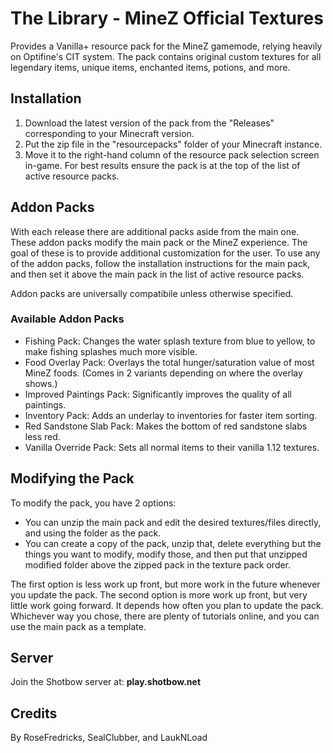 # The Library - MineZ Official Textures
Provides a Vanilla+ resource pack for the MineZ gamemode, relying heavily on Optifine's CIT system. The pack contains original custom textures for all legendary items, unique items, enchanted items, potions, and more. 

## Installation
1. Download the latest version of the pack from the "Releases" corresponding to your Minecraft version. 
2. Put the zip file in the "resourcepacks" folder of your Minecraft instance.
3. Move it to the right-hand column of the resource pack selection screen in-game. For best results ensure the pack is at the top of the list of active resource packs.

## Addon Packs
With each release there are additional packs aside from the main one. These addon packs modify the main pack or the MineZ experience. The goal of these is to provide additional customization for the user. To use any of the addon packs, follow the installation instructions for the main pack, and then set it above the main pack in the list of active resource packs.

Addon packs are universally compatibile unless otherwise specified.

### Available Addon Packs
- Fishing Pack: Changes the water splash texture from blue to yellow, to make fishing splashes much more visible.
- Food Overlay Pack: Overlays the total hunger/saturation value of most MineZ foods. (Comes in 2 variants depending on where the overlay shows.)
- Improved Paintings Pack: Significantly improves the quality of all paintings.
- Inventory Pack: Adds an underlay to inventories for faster item sorting.
- Red Sandstone Slab Pack: Makes the bottom of red sandstone slabs less red.
- Vanilla Override Pack: Sets all normal items to their vanilla 1.12 textures.

## Modifying the Pack
To modify the pack, you have 2 options:

- You can unzip the main pack and edit the desired textures/files directly, and using the folder as the pack.
- You can create a copy of the pack, unzip that, delete everything but the things you want to modify, modify those, and then put that unzipped modified folder above the zipped pack in the texture pack order.

The first option is less work up front, but more work in the future whenever you update the pack. The second option is more work up front, but very little work going forward. It depends how often you plan to update the pack. Whichever way you chose, there are plenty of tutorials online, and you can use the main pack as a template.

## Server
Join the Shotbow server at: **play.shotbow.net**

## Credits
By RoseFredricks, SealClubber, and LaukNLoad
